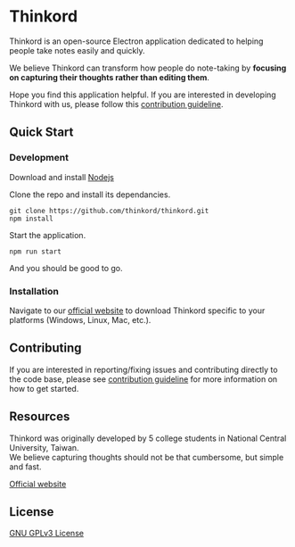 # Thinkord
<!-- <img src="./app/asset/thinkord.png" width="600"> -->

Thinkord is an open-source Electron application dedicated to helping people take notes easily and quickly.

We believe Thinkord can transform how people do note-taking by **focusing on capturing their thoughts rather than editing them**.

Hope you find this application helpful. If you are interested in developing Thinkord with us, please follow this [contribution guideline](#contributing).

## Quick Start
### Development
Download and install <a href="https://nodejs.org/en/download/">Nodejs</a> 

Clone the repo and install its dependancies.
```
git clone https://github.com/thinkord/thinkord.git
npm install
```

Start the application.
```
npm run start
```

And you should be good to go.

### Installation
Navigate to our <a href="https://thinkord.github.io/thinkord/">official website</a> to download Thinkord specific to your platforms (Windows, Linux, Mac, etc.).

## Contributing
If you are interested in reporting/fixing issues and contributing directly to the code base, please see <a href="docs/contributing.md">contribution guideline</a> for more information on how to get started.

## Resources
Thinkord was originally developed by 5 college students in National Central University, Taiwan.  
We believe capturing thoughts should not be that cumbersome, but simple and fast. 

<a href="https://thinkord.github.io/thinkord/">Official website</a>


## License
<a href="https://github.com/thinkord/thinkord/blob/master/LICENSE">GNU GPLv3 License</a>